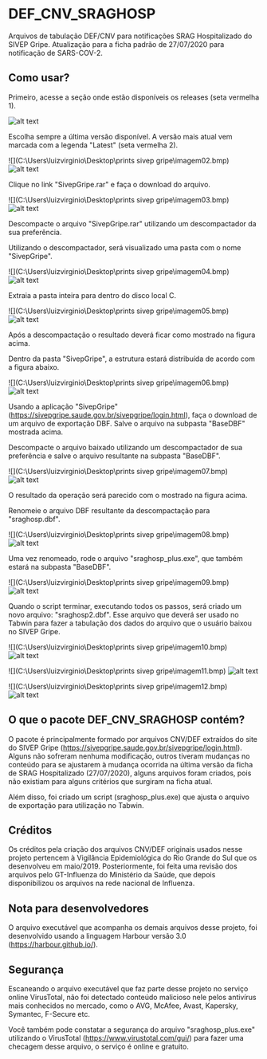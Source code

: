 # DEF_CNV_SRAGHOSP
Arquivos de tabulação DEF/CNV para notificações SRAG Hospitalizado do SIVEP Gripe. Atualização para a ficha padrão de 27/07/2020 para notificação de SARS-COV-2.

## Como usar?

Primeiro, acesse a seção onde estão disponíveis os releases (seta vermelha 1).

![alt text](https://github.com/csis2/DEF_CNV_SRAGHOSP/blob/main/img/imagem01.bmp)

Escolha sempre a última versão disponível. A versão mais atual vem marcada com a legenda "Latest" (seta vermelha 2).

![](C:\Users\luizvirginio\Desktop\prints sivep gripe\imagem02.bmp)
![alt text](https://github.com/csis2/DEF_CNV_SRAGHOSP/blob/main/img/imagem02.bmp)

Clique no link "SivepGripe.rar" e faça o download do arquivo.

![](C:\Users\luizvirginio\Desktop\prints sivep gripe\imagem03.bmp)
![alt text](https://github.com/csis2/DEF_CNV_SRAGHOSP/blob/main/img/imagem03.bmp)

Descompacte o arquivo "SivepGripe.rar" utilizando um descompactador da sua preferência.

Utilizando o descompactador, será visualizado uma pasta com o nome "SivepGripe".

![](C:\Users\luizvirginio\Desktop\prints sivep gripe\imagem04.bmp)
![alt text](https://github.com/csis2/DEF_CNV_SRAGHOSP/blob/main/img/imagem04.bmp)

Extraia a pasta inteira para dentro do disco local C.

![](C:\Users\luizvirginio\Desktop\prints sivep gripe\imagem05.bmp)
![alt text](https://github.com/csis2/DEF_CNV_SRAGHOSP/blob/main/img/imagem05.bmp)

Após a descompactação o resultado deverá ficar como mostrado na figura acima.

Dentro da pasta "SivepGripe", a estrutura estará distribuída de acordo com a figura abaixo.

![](C:\Users\luizvirginio\Desktop\prints sivep gripe\imagem06.bmp)
![alt text](https://github.com/csis2/DEF_CNV_SRAGHOSP/blob/main/img/imagem06.bmp)

Usando a aplicação "SivepGripe" (https://sivepgripe.saude.gov.br/sivepgripe/login.html), faça o download de um arquivo de exportação DBF. Salve o arquivo na subpasta "BaseDBF" mostrada acima.

Descompacte o arquivo baixado utilizando um descompactador de sua preferência e salve o arquivo resultante na subpasta "BaseDBF".

![](C:\Users\luizvirginio\Desktop\prints sivep gripe\imagem07.bmp)
![alt text](https://github.com/csis2/DEF_CNV_SRAGHOSP/blob/main/img/imagem07.bmp)

O resultado da operação será parecido com o mostrado na figura acima.

Renomeie o arquivo DBF resultante da descompactação para "sraghosp.dbf".

![](C:\Users\luizvirginio\Desktop\prints sivep gripe\imagem08.bmp)
![alt text](https://github.com/csis2/DEF_CNV_SRAGHOSP/blob/main/img/imagem08.bmp)

Uma vez renomeado, rode o arquivo "sraghosp_plus.exe", que também estará na subpasta "BaseDBF".

![](C:\Users\luizvirginio\Desktop\prints sivep gripe\imagem09.bmp)
![alt text](https://github.com/csis2/DEF_CNV_SRAGHOSP/blob/main/img/imagem09.bmp)

Quando o script terminar, executando todos os passos, será criado um novo arquivo: "sraghosp2.dbf". Esse arquivo que deverá ser usado no Tabwin para fazer a tabulação dos dados do arquivo que o usuário baixou no SIVEP Gripe.

![](C:\Users\luizvirginio\Desktop\prints sivep gripe\imagem10.bmp)
![alt text](https://github.com/csis2/DEF_CNV_SRAGHOSP/blob/main/img/imagem10.bmp)

![](C:\Users\luizvirginio\Desktop\prints sivep gripe\imagem11.bmp)
![alt text](https://github.com/csis2/DEF_CNV_SRAGHOSP/blob/main/img/imagem11.bmp)

![](C:\Users\luizvirginio\Desktop\prints sivep gripe\imagem12.bmp)
![alt text](https://github.com/csis2/DEF_CNV_SRAGHOSP/blob/main/img/imagem12.bmp)

## O que o pacote DEF_CNV_SRAGHOSP contém?

O pacote é principalmente formado por arquivos CNV/DEF extraídos do site do SIVEP Gripe (https://sivepgripe.saude.gov.br/sivepgripe/login.html). Alguns não sofreram nenhuma modificação, outros tiveram mudanças no conteúdo para se ajustarem à mudança ocorrida na última versão da ficha de SRAG Hospitalizado (27/07/2020), alguns arquivos foram criados, pois não existiam para alguns critérios que surgiram na ficha atual.

Além disso, foi criado um script (sraghosp_plus.exe) que ajusta o arquivo de exportação para utilização no Tabwin.

## Créditos

Os créditos pela criação dos arquivos CNV/DEF originais usados nesse projeto pertencem à Vigilância Epidemiológica do Rio Grande do Sul que os desenvolveu em maio/2019. Posteriormente, foi feita uma revisão dos arquivos pelo GT-Influenza do Ministério da Saúde, que depois disponibilizou os arquivos na rede nacional de Influenza.

## Nota para desenvolvedores

O arquivo executável que acompanha os demais arquivos desse projeto, foi desenvolvido usando a linguagem Harbour versão 3.0 (https://harbour.github.io/). 

## Segurança

Escaneando o arquivo executável que faz parte desse projeto no serviço online VirusTotal, não foi detectado conteúdo malicioso nele pelos antivírus mais conhecidos no  mercado, como o AVG, McAfee, Avast, Kapersky, Symantec, F-Secure etc.

Você também pode constatar a segurança do arquivo "sraghosp_plus.exe" utilizando o VirusTotal (https://www.virustotal.com/gui/) para fazer uma checagem desse arquivo, o serviço é online e gratuito.

